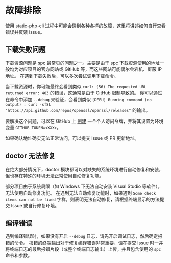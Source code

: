 # 故障排除

使用 static-php-cli 过程中可能会碰到各种各样的故障，这里将讲述如何自行查看错误并反馈 Issue。

## 下载失败问题

下载资源问题是 spc 最常见的问题之一。主要是由于 spc 下载资源使用的地址一般均为对应项目的官方网站或 GitHub 等，而这些网站可能偶尔会宕机、屏蔽 IP 地址。
在遇到下载失败后，可以多次尝试调用下载命令。

当下载资源时，你可能最终会看到类似 `curl: (56) The requested URL returned error: 403` 的错误，这通常是由于 GitHub 限制导致的。
你可以通过在命令中添加 `--debug` 来验证，会看到类似 `[DEBU] Running command (no output) : curl -sfSL   "https://api.github.com/repos/openssl/openssl/releases"` 的输出。

要解决这个问题，可以在 GitHub 上 [创建](https://github.com/settings/token) 一个个人访问令牌，并将其设置为环境变量 `GITHUB_TOKEN=<XXX>`。

如果确认地址确实无法正常访问，可以提交 Issue 或 PR 更新地址。

## doctor 无法修复

在绝大部分情况下，doctor 模块都可以对缺失的系统环境进行自动修复和安装，但也存在特殊的环境无法正常使用自动修复功能。

部分项目由于系统局限（如 Windows 下无法自动安装 Visual Studio 等软件），无法使用自动修复功能。
在遇到无法自动修复功能时，如果遇到 `Some check items can not be fixed` 字样，则表明无法自动修复，请根据终端显示的方法提交 Issue 或自行修复环境。

## 编译错误

遇到编译错误时，如果没有开启 `--debug` 日志，请先开启调试日志，然后确定报错的命令。
报错的终端输出对于修复编译错误非常重要，请在提交 Issue 时一并将终端日志的最后报错片段（或整个终端日志输出）上传，并且包含使用的 `spc` 命令和参数。
